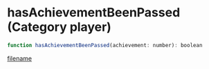 # hasAchievementBeenPassed (Category player)

```js
function hasAchievementBeenPassed(achievement: number): boolean
```

[filename](hasAchievementBeenPassed_m.md ':include')